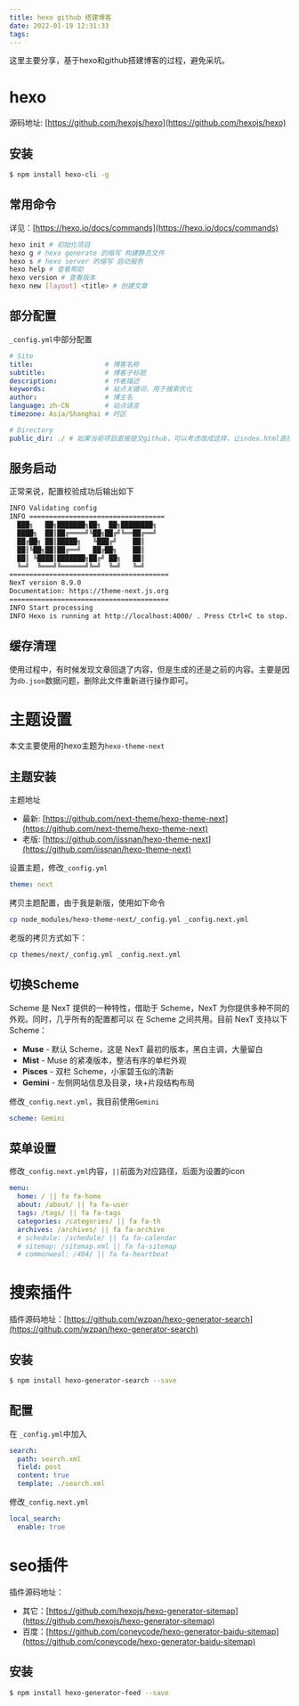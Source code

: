 ```yaml
---
title: hexo github 搭建博客
date: 2022-01-19 12:31:33
tags: 
---
```


这里主要分享，基于hexo和github搭建博客的过程，避免采坑。

# hexo

源码地址: [https://github.com/hexojs/hexo](https://github.com/hexojs/hexo)

## 安装
```bash
$ npm install hexo-cli -g
```

## 常用命令
详见：[https://hexo.io/docs/commands](https://hexo.io/docs/commands)
```bash
hexo init # 初始化项目
hexo g # hexo generate 的缩写 构建静态文件
hexo s # hexo server 的缩写 启动服务
hexo help # 查看帮助
hexo version # 查看版本
hexo new [layout] <title> # 创建文章
```

## 部分配置

`_config.yml`中部分配置
```yaml
# Site
title:                  # 博客名称
subtitle:               # 博客子标题
description:            # 作者描述
keywords:               # 站点关键词，用于搜索优化
author:                 # 博主名
language: zh-CN         # 站点语言
timezone: Asia/Shanghai # 时区

# Directory
public_dir: ./ # 如果当前项目直接提交github，可以考虑改成这样，让index.html直接在根目录
```

## 服务启动
正常来说，配置校验成功后输出如下
```bash
INFO Validating config
INFO ==================================
  ███╗   ██╗███████╗██╗  ██╗████████╗
  ████╗  ██║██╔════╝╚██╗██╔╝╚══██╔══╝
  ██╔██╗ ██║█████╗   ╚███╔╝    ██║
  ██║╚██╗██║██╔══╝   ██╔██╗    ██║
  ██║ ╚████║███████╗██╔╝ ██╗   ██║
  ╚═╝  ╚═══╝╚══════╝╚═╝  ╚═╝   ╚═╝
========================================
NexT version 8.9.0
Documentation: https://theme-next.js.org
========================================
INFO Start processing
INFO Hexo is running at http://localhost:4000/ . Press Ctrl+C to stop.
```

## 缓存清理

使用过程中，有时候发现文章回退了内容，但是生成的还是之前的内容。主要是因为`db.json`数据问题，删除此文件重新进行操作即可。

# 主题设置

本文主要使用的hexo主题为`hexo-theme-next`

## 主题安装

主题地址
- 最新: [https://github.com/next-theme/hexo-theme-next](https://github.com/next-theme/hexo-theme-next)
- 老版: [https://github.com/iissnan/hexo-theme-next](https://github.com/iissnan/hexo-theme-next)

设置主题，修改`_config.yml`
```yaml
theme: next
```

拷贝主题配置，由于我是新版，使用如下命令
```bash
cp node_modules/hexo-theme-next/_config.yml _config.next.yml
```

老版的拷贝方式如下：
```bash
cp themes/next/_config.yml _config.next.yml
```

## 切换Scheme

Scheme 是 NexT 提供的一种特性，借助于 Scheme，NexT 为你提供多种不同的外观。同时，几乎所有的配置都可以 在 Scheme 之间共用。目前 NexT 支持以下 Scheme：

-   **Muse** - 默认 Scheme，这是 NexT 最初的版本，黑白主调，大量留白
-   **Mist** - Muse 的紧凑版本，整洁有序的单栏外观
-   **Pisces** - 双栏 Scheme，小家碧玉似的清新
-   **Gemini** - 左侧网站信息及目录，块+片段结构布局  
    
修改`_config.next.yml`，我目前使用`Gemini`
```yaml
scheme: Gemini
```

## 菜单设置
修改`_config.next.yml`内容，`||`前面为对应路径，后面为设置的icon
```yml
menu:
  home: / || fa fa-home
  about: /about/ || fa fa-user
  tags: /tags/ || fa fa-tags
  categories: /categories/ || fa fa-th
  archives: /archives/ || fa fa-archive
  # schedule: /schedule/ || fa fa-calendar
  # sitemap: /sitemap.xml || fa fa-sitemap
  # commonweal: /404/ || fa fa-heartbeat
```

# 搜索插件

插件源码地址：[https://github.com/wzpan/hexo-generator-search](https://github.com/wzpan/hexo-generator-search)


## 安装
```bash
$ npm install hexo-generator-search --save
```

## 配置

在 `_config.yml`中加入

```yaml
search:
  path: search.xml
  field: post
  content: true
  template: ./search.xml
```

修改`_config.next.yml`
```yaml
local_search:
  enable: true
```

# seo插件

插件源码地址：
- 其它：[https://github.com/hexojs/hexo-generator-sitemap](https://github.com/hexojs/hexo-generator-sitemap)
- 百度：[https://github.com/coneycode/hexo-generator-baidu-sitemap](https://github.com/coneycode/hexo-generator-baidu-sitemap)

## 安装
```bash
$ npm install hexo-generator-feed --save
```